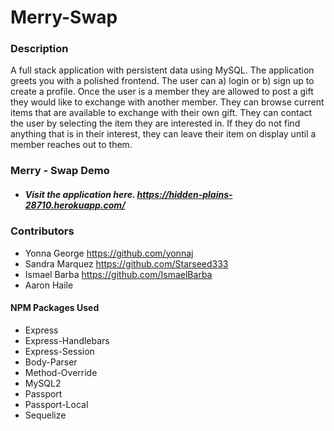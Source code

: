 # **Merry-Swap**


### **Description**

A full stack application with persistent data using MySQL.  The application greets you with a polished frontend. The user can a) login or b) sign up to create a profile. Once the user is a member they are allowed to post a gift they would like to exchange with another member. They can browse current items that are available to exchange with their own gift. They can contact the user by selecting the item they are interested in. If they do not find anything that is in their interest, they can leave their item on display until a member reaches out to them. 



### Merry - Swap Demo

* ##### Visit the application here. https://hidden-plains-28710.herokuapp.com/


### Contributors

* Yonna George https://github.com/yonnaj
* Sandra Marquez https://github.com/Starseed333
* Ismael Barba https://github.com/IsmaelBarba
* Aaron Haile

#### NPM Packages Used

* Express
* Express-Handlebars
* Express-Session
* Body-Parser
* Method-Override
* MySQL2
* Passport
* Passport-Local
* Sequelize